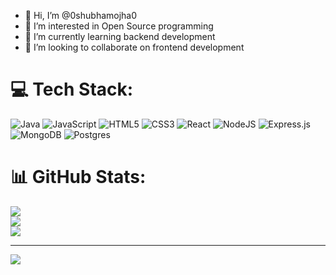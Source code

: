 - 👋 Hi, I’m @0shubhamojha0
- 👀 I’m interested in Open Source programming
- 🌱 I’m currently learning backend development
- 💞️ I’m looking to collaborate on frontend development

# 💻 Tech Stack:
![Java](https://img.shields.io/badge/java-%23ED8B00.svg?style=for-the-badge&logo=openjdk&logoColor=white) ![JavaScript](https://img.shields.io/badge/javascript-%23323330.svg?style=for-the-badge&logo=javascript&logoColor=%23F7DF1E) ![HTML5](https://img.shields.io/badge/html5-%23E34F26.svg?style=for-the-badge&logo=html5&logoColor=white) ![CSS3](https://img.shields.io/badge/css3-%231572B6.svg?style=for-the-badge&logo=css3&logoColor=white) ![React](https://img.shields.io/badge/react-%2320232a.svg?style=for-the-badge&logo=react&logoColor=%2361DAFB) ![NodeJS](https://img.shields.io/badge/node.js-6DA55F?style=for-the-badge&logo=node.js&logoColor=white) ![Express.js](https://img.shields.io/badge/express.js-%23404d59.svg?style=for-the-badge&logo=express&logoColor=%2361DAFB) ![MongoDB](https://img.shields.io/badge/MongoDB-%234ea94b.svg?style=for-the-badge&logo=mongodb&logoColor=white) ![Postgres](https://img.shields.io/badge/postgres-%23316192.svg?style=for-the-badge&logo=postgresql&logoColor=white)
# 📊 GitHub Stats:
![](https://github-readme-stats.vercel.app/api?username=0shubhamojha0&theme=dark&hide_border=false&include_all_commits=false&count_private=false)<br/>
![](https://github-readme-streak-stats.herokuapp.com/?user=0shubhamojha0&theme=dark&hide_border=false)<br/>
![](https://github-readme-stats.vercel.app/api/top-langs/?username=0shubhamojha0&theme=dark&hide_border=false&include_all_commits=false&count_private=false&layout=compact)

---
[![](https://visitcount.itsvg.in/api?id=0shubhamojha0&icon=0&color=0)](https://visitcount.itsvg.in)

<!-- Proudly created with GPRM ( https://gprm.itsvg.in ) -->

<!---
0shubhamojha0/0shubhamojha0 is a ✨ special ✨ repository because its `README.md` (this file) appears on your GitHub profile.
You can click the Preview link to take a look at your changes.
--->
